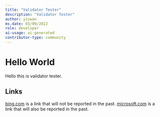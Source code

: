 ```yaml
---
title: "Validator Tester"
description: "Validator Tester"
author: yiswan
ms.date: 03/09/2022
role: developer
ai-usage: ai-generated
contributor-type: community
---
```


# Hello World

Hello this is validator tester.

## Links

[bing.com](http://bing.com) is a link that will not be reported in the past.
[microsoft.com](http://microsoft.com/abc) is a link that will also be reported in the past.
